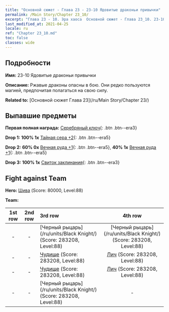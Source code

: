 ```yaml
---
title: "Основной сюжет - Глава 23 - 23-10 Ядовитые драконьи привычки"
permalink: /Main Story/Chapter 23_10/
excerpt: "Глава 23 - 10. Эра хаоса  Основной сюжет - Глава 23_10. 23-10 Ядовитые драконьи привычки"
last_modified_at: 2021-04-25
locale: ru
ref: "Chapter 23_10.md"
toc: false
classes: wide
---
```


## Подробности

 **Имя:** 23-10 Ядовитые драконьи привычки

 **Описание:** Ржавые драконы опасны в бою. Они редко пользуются магией, предпочитая полагаться на свою силу.

 **Related to:** [Основной сюжет Глава 23](/ru/Main Story/Chapter 23/)

## Выпавшие предметы

 **Первая полная награда:** [Серебряный ключ](/ItemsRU/con_693/){: .btn .btn--era3}

 **Drop 1:** **100% 1x** [Тайная сера +2](/ItemsRU/mat_78/){: .btn .btn--era5}

 **Drop 2:** **60% 0x** [Вечная руда +1](/ItemsRU/mat_68/){: .btn .btn--era5}, **40% 1x** [Вечная руда +1](/ItemsRU/mat_68/){: .btn .btn--era5}

 **Drop 3:** **100% 1x** [Свиток заклинания](/ItemsRU/con_694/){: .btn .btn--era3}


## Fight against Team
 **Hero:** [Шива](/ru/heroes/Shiva/) (Score: 80000, Level:88)

 **Team:**


  | 1st row | 2nd row | 3rd row | 4th row |
  |:----:|:----:|:----|:----:|
  | - | - | [Черный рыцарь](/ru/units/Black Knight/) (Score: 283208, Level:88)  | [Черный рыцарь](/ru/units/Black Knight/) (Score: 283208, Level:88)  |
  | - | - | [Чудище](/ru/units/Behemoth/) (Score: 283208, Level:88)  | [Лич](/ru/units/Lich/) (Score: 283208, Level:88)  |
  | - | - | [Чудище](/ru/units/Behemoth/) (Score: 283208, Level:88)  | [Лич](/ru/units/Lich/) (Score: 283208, Level:88)  |
  | - | - | [Черный рыцарь](/ru/units/Black Knight/) (Score: 283208, Level:88)  | - |


